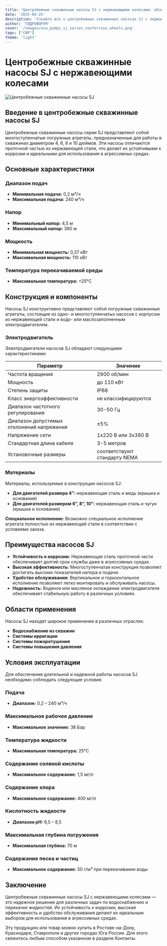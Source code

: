 ```yaml
---
title: 'Центробежные скважинные насосы SJ с нержавеющими колесами: обзор и применение'
date: '2025-04-25'
description: 'Узнайте все о центробежных скважинных насосах SJ с нержавеющими колесами, их характеристиках, преимуществах и областях применения.'
author: 'ГИДРОФОРУМ'
cover: '/images/scw_pumps_sj_series_nonferrous_wheels.png'
tags: ["CNP"]
theme: 'light'
---
```


# Центробежные скважинные насосы SJ с нержавеющими колесами

![Центробежные скважинные насосы SJ](/images/scw_pumps_sj_series_nonferrous_wheels.png)

## Введение в центробежные скважинные насосы SJ

Центробежные скважинные насосы серии SJ представляют собой многоступенчатые погружные агрегаты, предназначенные для работы в скважинах диаметром 4, 6, 8 и 10 дюймов. Эти насосы отличаются проточной частью из нержавеющей стали, что делает их устойчивыми к коррозии и идеальными для использования в агрессивных средах.

## Основные характеристики

### Диапазон подач
- **Минимальная подача:** 0,2 м³/ч
- **Максимальная подача:** 240 м³/ч

### Напор
- **Минимальный напор:** 4,5 м
- **Максимальный напор:** 380 м

### Мощность
- **Минимальная мощность:** 0,37 кВт
- **Максимальная мощность:** 110 кВт

### Температура перекачиваемой среды
- **Максимальная температура:** +25°C

## Конструкция и компоненты

Насосы SJ конструктивно представляют собой погружные скважинные агрегаты, состоящие из одно- и многоступенчатых насосов с корпусом из нержавеющей стали и водо- или маслозаполненным электродвигателем.

### Электродвигатель
Электродвигатели насосов SJ обладают следующими характеристиками:

| Параметр                   | Значение                  |
|---------------------------|--------------------------|
| Частота вращения          | 2900 об/мин              |
| Мощность                  | до 110 кВт                |
| Степень защиты            | IP68                     |
| Класс энергоэффективности   | не классифицируются       |
| Диапазон частотного регулирования | 30-50 Гц              |
| Диапазон допустимых отклонений напряжения | ±5%         |
| Напряжение сети           | 1x220 В или 3x380 В       |
| Стандартная длина кабеля   | 3-5 метров               |
| Установочные размеры      | соответствуют стандарту NEMA |

### Материалы
Материалы, используемые в конструкции насосов SJ:

- **Для двигателей размера 4”:** нержавеющая сталь и медь (крышка и основание)
- **Для двигателей размером 6”, 8”, 10”:** нержавеющая сталь и чугун (крышка и основание)

**Специальное исполнение:** Возможно специальное исполнение агрегата полностью из нержавеющей стали в соответствии с условиями заказа.

## Преимущества насосов SJ

- **Устойчивость к коррозии:** Нержавеющая сталь проточной части обеспечивает долгий срок службы даже в агрессивных средах.
- **Высокая эффективность:** Многоступенчатая конструкция позволяет достигать высоких показателей напора и подачи.
- **Удобство обслуживания:** Вертикальное и горизонтальное исполнение позволяют легко монтировать и обслуживать насосы.
- **Надежность:** Водяное или масляное охлаждение электродвигателя обеспечивает стабильную работу в различных условиях.

## Области применения

Насосы SJ находят широкое применение в различных отраслях:

- **Водоснабжение из скважин**
- **Системы ирригации**
- **Системы пожаротушения**
- **Системы повышения давления**

## Условия эксплуатации

Для обеспечения длительной и надежной работы насосов SJ необходимо соблюдать следующие условия:

### Подача
- **Диапазон:** 0,2 – 240 м³/ч

### Максимальное рабочее давление
- **Максимальное значение:** 38 Бар

### Температура жидкости
- **Максимальная температура:** 25°C

### Содержание соляной кислоты
- **Максимальное содержание:** 1,5 мг/л

### Содержание хлора
- **Максимальное содержание:** 400 мг/л

### Кислотность жидкости
- **Диапазон pH:** 6,5 – 8,5

### Максимальная глубина погружения
- **Максимальная глубина:** 70 м

### Содержание песка и частиц
- **Максимальное содержание:** 50 г/м³ при перекачивании воды

## Заключение

Центробежные скважинные насосы SJ с нержавеющими колесами — это надежное решение для различных задач по водоснабжению и перекачке жидкостей. Их устойчивость к коррозии, высокая эффективность и удобство обслуживания делают их идеальным выбором для использования в агрессивных средах.

Эту продукцию или товар можно купить в Ростове-на-Дону, Краснодаре, Ставрополе и других городах Юга России. Для этого свяжитесь любым способом указанном в разделе Контакты.